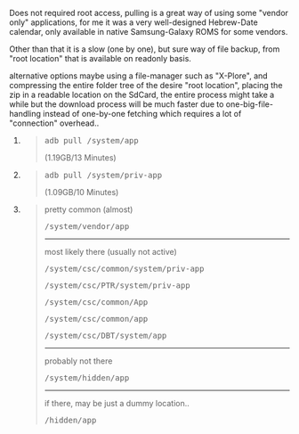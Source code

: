 Does not required root access, pulling is a great way of using some "vendor only" applications, for me it was a very well-designed Hebrew-Date calendar, only available in native Samsung-Galaxy ROMS for some vendors.

Other than that it is a slow (one by one), but sure way of file backup, from "root location" that is available on readonly basis.

alternative options maybe using a file-manager such as "X-Plore", and compressing the entire folder tree of the desire "root location", placing the zip in a readable location on the SdCard, the entire process might take a while but the download process will be much faster due to one-big-file-handling instead of one-by-one fetching which requires a lot of "connection" overhead..
<!--more-->



<ol>

<li><blockquote><pre>adb pull /system/app</pre>
(1.19GB/13 Minutes)</blockquote></li>

<li><blockquote><pre>adb pull /system/priv-app</pre>
(1.09GB/10 Minutes)</blockquote></li>

<li><blockquote>pretty common (almost)
<pre>/system/vendor/app</pre>
<hr />
most likely there (usually not active)
<pre>/system/csc/common/system/priv-app</pre>
<pre>/system/csc/PTR/system/priv-app</pre>
<pre>/system/csc/common/App</pre>
<pre>/system/csc/common/app</pre>
<pre>/system/csc/DBT/system/app</pre>
<hr />
probably not there
<pre>/system/hidden/app</pre>
<hr />
if there, may be just a dummy location..
<pre>/hidden/app</pre></blockquote></li>
</ol>